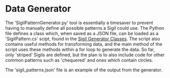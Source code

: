 # Data Generator

The 'SigilPatternGenerator.py' tool is essentially a timesaver to prevent having to manually define all possible patterns a Sigil could use. The Python file defines a class which, when saved as a JSON file, can be loaded as a 'SigilPattern.cs' scipt, found in the [Sigil Generator Classes](https://github.com/ThomasDoyle11/medieval_battle_management_sim/tree/master/sigil_generator/classes). The script also contains useful methods for transforming data, and the main method of the script uses these methods within a for loop to generate the data. So far, only 'striped' Sigils are defined, but the plan is to also include code for other common patterns such as 'chequered' and ones which contain circles.

The 'sigil_patterns.json' file is an example of the output from the generator.
